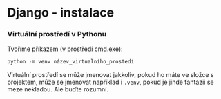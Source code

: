 # Django - instalace

### Virtuální prostředí v Pythonu

Tvoříme příkazem (v prostředí cmd.exe):

```python 
python -m venv název_virtualního_prostedí
```

Virtuální prostředí se může jmenovat jakkoliv, pokud ho máte ve složce s projektem, může se jmenovat například i `.venv`, pokud je jinde fantazii se meze nekladou. Ale buďte rozumní.
